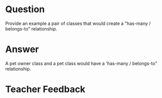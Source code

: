 # Question

Provide an example a pair of classes that would create a "has-many / belongs-to" relationship.

# Answer
A pet owner class and a pet class would have a 'has-many / belongs-to" relationship.

# Teacher Feedback
